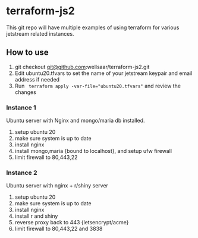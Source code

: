 # terraform-js2

This git repo will have multiple examples of using terraform for various
jetstream related instances.

## How to use

1. git checkout git@github.com:wellsaar/terraform-js2.git
2. Edit ubuntu20.tfvars to set the name of your jetstream keypair and email address if needed
3. Run ``` terraform apply -var-file="ubuntu20.tfvars"``` and review the changes

### Instance 1

Ubuntu server with Nginx and mongo/maria db installed.
1. setup ubuntu 20
2. make sure system is up to date
3. install nginx
4. install mongo,maria {bound to localhost}, and setup ufw firewall
6. limit firewall to 80,443,22

### Instance 2

Ubuntu server with nginx + r/shiny server

1. setup ubuntu 20
2. make sure system is up to date
3. install nginx
4. install r and shiny
5. reverse proxy back to 443 {letsencrypt/acme}
6. limit firewall to 80,443,22 and 3838

